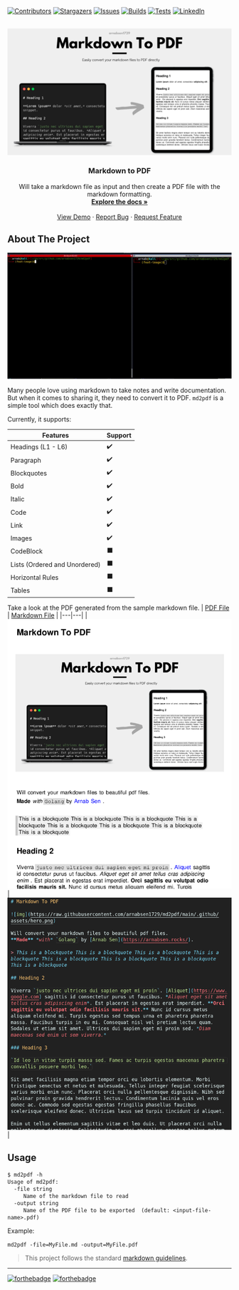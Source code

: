 [![Contributors][contributors-shield]][contributors-url]
[![Stargazers][stars-shield]][stars-url]
[![Issues][issues-shield]][issues-url]
[![Builds][builds-shield]][builds-url]
[![Tests][tests-shield]][tests-url]
[![LinkedIn][linkedin-shield]][linkedin-url]
<!-- [![MIT License][license-shield]][license-url] -->
<!-- [![Forks][forks-shield]][forks-url] -->

<!-- PROJECT LOGO -->
<br />
<div align="center">
  <a href="https://github.com/arnabsen1729/md2pdf">
    <img src=".github/assets/hero.png" alt="Logo">
  </a>

<h3 align="center">Markdown to PDF</h3>

  <p align="center">
    Will take a markdown file as input and then create a PDF file with the markdown formatting.
    <br />
    <a href="https://github.com/arnabsen1729/md2pdf"><strong>Explore the docs »</strong></a>
    <br />
    <br />
    <a href="https://github.com/arnabsen1729/md2pdf#demo">View Demo</a>
    ·
    <a href="https://github.com/arnabsen1729/md2pdf/issues">Report Bug</a>
    ·
    <a href="https://github.com/arnabsen1729/md2pdf/issues">Request Feature</a>
  </p>
</div>

<!-- ABOUT THE PROJECT -->
## About The Project

![demo](./.github/assets/demo.gif)

Many people love using markdown to take notes and write documentation. But when it comes to sharing it, they need to convert it to PDF. `md2pdf` is a simple tool which does exactly that.

Currently, it supports:

| **Features** | **Support** |
|---|---|
| Headings (L1 - L6) | ✔️ |
| Paragraph | ✔️ |
| Blockquotes | ✔️ |
| Bold | ✔️ |
| Italic | ✔️ |
| Code | ✔️ |
| Link | ✔️ |
| Images | ✔️ |
| CodeBlock | ⬛ |
| Lists (Ordered and Unordered) | ⬛ |
| Horizontal Rules | ⬛ |
| Tables | ⬛ |

Take a look at the PDF generated from the sample markdown file.
| [PDF File](./test.pdf) | [Markdown File](./test.md) |
|---|---|
| ![pdfss](./.github/assets/pdfss.png) | ![mdss](./.github/assets/mdss.png) |

<!-- USAGE -->
## Usage

```
$ md2pdf -h
Usage of md2pdf:
  -file string
     Name of the markdown file to read
  -output string
     Name of the PDF file to be exported  (default: <input-file-name>.pdf)
```

Example:

```
md2pdf -file=MyFile.md -output=MyFile.pdf
```

> This project follows the standard [markdown guidelines](https://www.markdownguide.org/basic-syntax/).

<hr>

[![forthebadge](https://forthebadge.com/images/badges/made-with-go.svg)](https://forthebadge.com)
[![forthebadge](https://forthebadge.com/images/badges/built-with-love.svg)](https://forthebadge.com)

<!-- MARKDOWN LINKS & IMAGES -->
<!-- https://www.markdownguide.org/basic-syntax/#reference-style-links -->
[contributors-shield]: https://img.shields.io/github/contributors/arnabsen1729/md2pdf.svg?style=for-the-badge
[contributors-url]: https://github.com/arnabsen1729/md2pdf/graphs/contributors
[forks-shield]: https://img.shields.io/github/forks/arnabsen1729/md2pdf.svg?style=for-the-badge
[forks-url]: https://github.com/arnabsen1729/md2pdf/network/members
[stars-shield]: https://img.shields.io/github/stars/arnabsen1729/md2pdf.svg?style=for-the-badge
[stars-url]: https://github.com/arnabsen1729/md2pdf/stargazers
[issues-shield]: https://img.shields.io/github/issues/arnabsen1729/md2pdf.svg?style=for-the-badge
[issues-url]: https://github.com/arnabsen1729/md2pdf/issues
[license-shield]: https://img.shields.io/github/license/arnabsen1729/md2pdf.svg?style=for-the-badge
[license-url]: https://github.com/arnabsen1729/md2pdf/blob/master/LICENSE
[linkedin-shield]: https://img.shields.io/badge/-LinkedIn-black.svg?style=for-the-badge&logo=linkedin&colorB=555
[linkedin-url]: https://linkedin.com/in/arnabsen1729
[builds-shield]: https://img.shields.io/github/workflow/status/arnabsen1729/md2pdf/golangci-lint?style=for-the-badge
[builds-url]: https://github.com/arnabsen1729/md2pdf/actions/workflows/golangci-lint.yml
[tests-shield]: https://img.shields.io/github/workflow/status/arnabsen1729/md2pdf/Test?label=Tests&style=for-the-badge
[tests-url]: https://github.com/arnabsen1729/md2pdf/actions/workflows/test.yml
